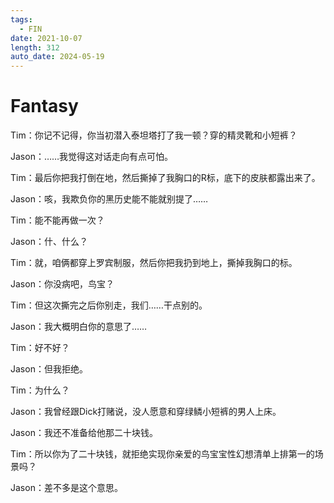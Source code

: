 ```yaml
---
tags:
  - FIN
date: 2021-10-07
length: 312
auto_date: 2024-05-19
---
```


# Fantasy

Tim：你记不记得，你当初潜入泰坦塔打了我一顿？穿的精灵靴和小短裤？

Jason：……我觉得这对话走向有点可怕。

Tim：最后你把我打倒在地，然后撕掉了我胸口的R标，底下的皮肤都露出来了。

Jason：咳，我欺负你的黑历史能不能就别提了……

Tim：能不能再做一次？

Jason：什、什么？

Tim：就，咱俩都穿上罗宾制服，然后你把我扔到地上，撕掉我胸口的标。

Jason：你没病吧，鸟宝？

Tim：但这次撕完之后你别走，我们……干点别的。

Jason：我大概明白你的意思了……

Tim：好不好？

Jason：但我拒绝。

Tim：为什么？

Jason：我曾经跟Dick打赌说，没人愿意和穿绿鳞小短裤的男人上床。

Jason：我还不准备给他那二十块钱。

Tim：所以你为了二十块钱，就拒绝实现你亲爱的鸟宝宝性幻想清单上排第一的场景吗？

Jason：差不多是这个意思。
